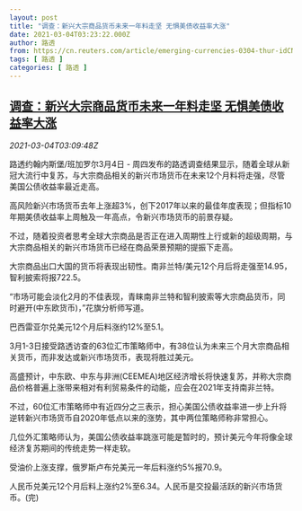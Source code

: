 ```yaml
---
layout: post
title: "调查：新兴大宗商品货币未来一年料走坚 无惧美债收益率大涨"
date: 2021-03-04T03:23:22.000Z
author: 路透
from: https://cn.reuters.com/article/emerging-currencies-0304-thur-idCNKCS2AW07R
tags: [ 路透 ]
categories: [ 路透 ]
---
```

<!--1614828202000-->
[调查：新兴大宗商品货币未来一年料走坚 无惧美债收益率大涨](https://cn.reuters.com/article/emerging-currencies-0304-thur-idCNKCS2AW07R)
------

<div>
<div><i>2021-03-04T03:09:48Z</i></div><p>路透约翰内斯堡/班加罗尔3月4日 - 周四发布的路透调查结果显示，随着全球从新冠大流行中复苏，与大宗商品相关的新兴市场货币在未来12个月料将走强，尽管美国公债收益率最近走高。</p><p>高风险新兴市场货币去年上涨超3%，创下2017年以来的最佳年度表现；但指标10年期美债收益率上周触及一年高点，令新兴市场货币的前景存疑。</p><p>不过，随着投资者思考全球大宗商品是否正在进入周期性上行或新的超级周期，与大宗商品相关的新兴市场货币已经在商品荣景预期的提振下走高。</p><p>大宗商品出口大国的货币将表现出韧性。南非兰特/美元12个月后将走强至14.95，智利披索将报722.5。</p><p>“市场可能会淡化2月的不佳表现，青睐南非兰特和智利披索等大宗商品货币，同时避开(中东欧货币)，”花旗分析师写道。</p><p>巴西雷亚尔兑美元12个月后料涨约12%至5.1。</p><p>3月1-3日接受路透访查的63位汇市策略师中，有38位认为未来三个月大宗商品相关货币，而非发达或新兴市场货币，表现将胜过美元。</p><p>高盛预计，中东欧、中东与非洲(CEEMEA)地区经济增长将快速复苏，并称大宗商品价格普遍上涨带来相对有利贸易条件的动能，应会在2021年支持南非兰特。</p><p>不过，60位汇市策略师中有近四分之三表示，担心美国公债收益率进一步上升将逆转新兴市场货币自2020年低点以来的涨势，其中两位策略师称非常担心。</p><p>几位外汇策略师认为，美国公债收益率跳涨可能是暂时的，预计美元今年将像全球经济复苏期间的传统走势一样走软。</p><p>受油价上涨支撑，俄罗斯卢布兑美元一年后料涨约5%报70.9。</p><p>人民币兑美元12个月后料上涨约2%至6.34。人民币是交投最活跃的新兴市场货币。(完)</p>
</div>
